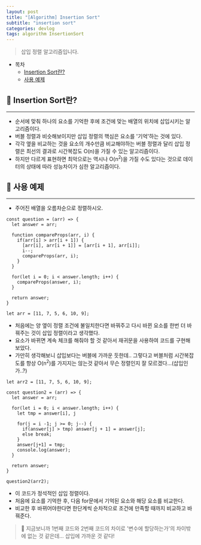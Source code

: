 ```yaml
---
layout: post
title: "[Algorithm] Insertion Sort"
subtitle: "insertion sort"
categories: devlog
tags: algorithm InsertionSort
---
```


> 삽입 정렬 알고리즘입니다.

<!--more-->

- 목차
  - [Insertion Sort란?](#-insertion-sort란)
  - [사용 예제](#-사용-예제)

## 📌 Insertion Sort란?

---

- 순서에 맞춰 하나의 요소를 기억한 후에 조건에 맞는 배열의 위치에 삽입시키는 알고리즘이다.
- 버블 정렬과 비슷해보이지만 삽입 정렬의 핵심은 요소를 '기억'하는 것에 있다.
- 각각 옆을 비교하는 것을 요소의 개수만큼 비교해야하는 버블 정렬과 달리 삽입 정렬은 최선의 결과로 시간복잡도 O(n)을 가질 수 있는 알고리즘이다.
- 하지만 다르게 표현하면 최악으로는 역시나 O(n<sup>2</sup>)을 가질 수도 있다는 것으로 데이터의 상태에 따라 성능차이가 심한 알고리즘이다.

## 📌 사용 예제

---

- 주어진 배열을 오름차순으로 정렬하시오.

```
const question = (arr) => {
  let answer = arr;

  function compareProps(arr, i) {
    if(arr[i] > arr[i + 1]) {
      [arr[i], arr[i + 1]] = [arr[i + 1], arr[i]];
      i--;
      compareProps(arr, i);
    }
  }

  for(let i = 0; i < answer.length; i++) {
    compareProps(answer, i);
  }

  return answer;
}

let arr = [11, 7, 5, 6, 10, 9];
```

- 처음에는 양 옆이 정렬 조건에 불일치한다면 바꿔주고 다시 바뀐 요소를 한번 더 바꿔주는 것이 삽입 정렬이라고 생각했다.
- 요소가 바뀌면 계속 체크를 해줘야 할 것 같아서 재귀문을 사용하여 코드를 구현해보았다.
- 가만히 생각해보니 삽입보다는 버블에 가까운 듯한데.. 그렇다고 버블처럼 시간복잡도를 항상 O(n<sup>2</sup>)를 가지지는 않는것 같아서 무슨 정렬인지 잘 모르겠다...(삽입인가..?)

```
let arr2 = [11, 7, 5, 6, 10, 9];

const question2 = (arr) => {
  let answer = arr;

  for(let i = 0; i < answer.length; i++) {
    let tmp = answer[i], j

    for(j = i -1; j >= 0; j--) {
      if(answer[j] > tmp) answer[j + 1] = answer[j];
      else break;
    }
    answer[j+1] = tmp;
    console.log(answer);
  }

  return answer;
}

question2(arr2);
```

- 이 코드가 정석적인 삽입 정렬이다.
- 처음에 요소를 기억한 후, 다음 for문에서 기억된 요소와 해당 요소를 비교한다.
- 비교한 후 바뀌어야한다면 한단계씩 순차적으로 조건에 만족할 때까지 비교하고 바꿔준다.

> 🎈 지금보니까 1번째 코드와 2번째 코드의 차이로 '변수에 할당하는가'의 차이밖에 없는 것 같은데... 삽입에 가까운 것 같다!
